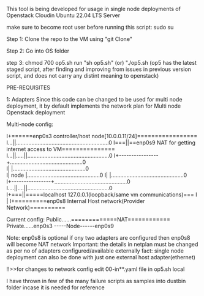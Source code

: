 This tool is being developed for usage in single node deployments of Openstack Cloudin Ubuntu 22.04 LTS Server

make sure to become root user before running this script:
sudo su

Step 1:
Clone the repo to the VM using "git Clone"

Step 2:
Go into OS folder

step 3:
chmod 700 op5.sh
run "sh op5.sh" (or) "./op5.sh
(op5 has the latest staged script, after finding and improving from issues in previous version script, and does not carry any distint meaning to openstack)

PRE-REQUISITES

1: Adapters
Since this code can be changed to be used for multi node deployment, it by default implements the network plan for Multi node Openstack deployment

Multi-node config:


I+======enp0s3 controller/host node[10.0.0.11/24]=================
I...||............................................................0
I===||==enp0s9 NAT for getting internet access to VM===============
I...||.....||.....................................................0
I+----------------+...............................................0           
I|                |...............................................0         
I|     node       |...............................................0
I|                |...............................................0         
I+----------------+...............................................0          
I....||....||.....................................................0                                                                      
I+===||=====localhost 127.0.0.1(loopback/same vm communications)===
I  |
I+=========enp0s8 Internal Host network(Provider Network)==========

Current config:
Public......=============NAT============
Private......enp0s3 -----Node------enp0s9


Note: enp0s8 is optional if ony two adapters are configured then enp0s8 will become NAT network
Important: the details in netplan must be changed as per no of adapters configured/available externally
fact: single node deployment can also be done with just one external host adapter(ethernet)


!!>>for changes to network config edit 00-in**.yaml file in op5.sh local

I have thrown in few of the many failure scripts as samples into dustbin folder incase it is needed for reference
